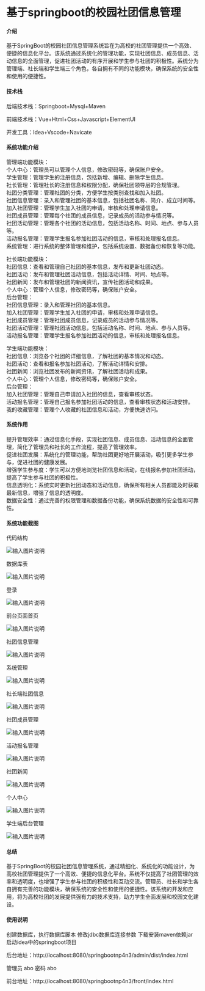 # 基于springboot的校园社团信息管理

#### 介绍

基于SpringBoot的校园社团信息管理系统旨在为高校的社团管理提供一个高效、便捷的信息化平台。该系统通过系统化的管理功能，实现社团信息、成员信息、活动信息的全面管理，促进社团活动的有序开展和学生参与社团的积极性。系统分为管理端、社长端和学生端三个角色，各自拥有不同的功能模块，确保系统的安全性和使用的便捷性。

#### 技术栈

后端技术栈：Springboot+Mysql+Maven

前端技术栈：Vue+Html+Css+Javascript+ElementUI

开发工具：Idea+Vscode+Navicate

#### 系统功能介绍

管理端功能模块：  
个人中心：管理员可以管理个人信息，修改密码等，确保账户安全。  
学生管理：管理学生的注册信息，包括新增、编辑、删除学生信息。  
社长管理：管理社长的注册信息和权限分配，确保社团领导层的合规管理。  
社团分类管理：管理社团的分类，方便学生按类别查找和加入社团。  
社团信息管理：录入和管理社团的基本信息，包括社团名称、简介、成立时间等。  
加入社团管理：管理学生加入社团的申请，审核和处理申请信息。  
社团成员管理：管理每个社团的成员信息，记录成员的活动参与情况等。  
社团活动管理：管理各个社团的活动信息，包括活动名称、时间、地点、参与人员等。  
活动报名管理：管理学生报名参加社团活动的信息，审核和处理报名信息。  
系统管理：进行系统的整体管理和维护，包括系统设置、数据备份和恢复等功能。  

社长端功能模块：  
社团信息：查看和管理自己社团的基本信息，发布和更新社团动态。  
社团活动：发布和管理社团活动信息，包括活动详情、时间、地点等。  
社团新闻：发布和管理社团的新闻资讯，宣传社团活动和成果。  
个人中心：管理个人信息，修改密码等，确保账户安全。  
后台管理：  
社团信息管理：录入和管理社团的基本信息。  
加入社团管理：管理学生加入社团的申请，审核和处理申请信息。  
社团成员管理：管理社团成员信息，记录成员的活动参与情况等。  
社团活动管理：管理社团活动信息，包括活动名称、时间、地点、参与人员等。  
活动报名管理：管理学生报名参加社团活动的信息，审核和处理报名信息。  

学生端功能模块：  
社团信息：浏览各个社团的详细信息，了解社团的基本情况和动态。  
社团活动：查看和报名参加社团活动，了解活动详情和安排。  
社团新闻：浏览社团发布的新闻资讯，了解社团活动和成果。  
个人中心：管理个人信息，修改密码等，确保账户安全。  
后台管理：  
加入社团管理：管理自己申请加入社团的信息，查看审核状态。  
活动报名管理：管理自己报名参加社团活动的信息，查看审核状态和活动安排。  
我的收藏管理：管理个人收藏的社团信息和活动，方便快速访问。  

#### 系统作用

提升管理效率：通过信息化手段，实现社团信息、成员信息、活动信息的全面管理，简化了管理员和社长的工作流程，提高了管理效率。  
促进社团发展：系统化的管理功能，帮助社团更好地开展活动，吸引更多学生参与，促进社团的健康发展。  
增强学生参与度：学生可以方便地浏览社团信息和活动，在线报名参加社团活动，提高了学生参与社团的积极性。  
信息透明化：系统实时更新社团动态和活动信息，确保所有相关人员都能及时获取最新信息，增强了信息的透明度。  
数据安全性：通过完善的权限管理和数据备份功能，确保系统数据的安全性和可靠性。  

#### 系统功能截图

代码结构

![输入图片说明](images/8ef54c72f0e5be6518b6fcbbcc26e14.png)

数据库表

![输入图片说明](images/16c33e4dd6c0c8dc1e5d416ab9765ec.png)

登录

![输入图片说明](images/a39b57eab8193606620cc4c2145395f.png)

前台页面首页

![输入图片说明](images/99dc9af136d7c3fc6cfa7071ea0ba6a.png)

社团信息管理

![输入图片说明](images/a7fe6be69c602e4c0686ad9ec92761a.png)

系统管理

![输入图片说明](images/bd1ad0d01eddf0b6108705a9302df27.png)

社长端社团信息

![输入图片说明](images/f666119f55d5ab558c421518f6fdb8e.png)

社团成员管理

![输入图片说明](images/b4126ea24ba3389a3f0fbc79f5ce1f1.png)

活动报名管理

![输入图片说明](images/f1b4f6c4a10ba7fdee709cf58ed524c.png)

社团新闻

![输入图片说明](images/8c6e11968e708d53c7f6dbd71044e64.png)

个人中心

![输入图片说明](images/465827712f9a7ab759e3985f85a9aa9.png)

学生端后台管理

![输入图片说明](images/022f5fa06bc3dd52138d2675114ff17.png)

#### 总结

基于SpringBoot的校园社团信息管理系统，通过精细化、系统化的功能设计，为高校社团管理提供了一个高效、便捷的信息化平台。系统不仅提高了社团管理的效率和透明度，也增强了学生参与社团的积极性和互动交流。管理员、社长和学生各自拥有完善的功能模块，确保系统的安全性和使用的便捷性。该系统的开发和应用，将为高校社团的发展提供强有力的技术支持，助力学生全面发展和校园文化建设。

#### 使用说明

创建数据库，执行数据库脚本 修改jdbc数据库连接参数 下载安装maven依赖jar 启动idea中的springboot项目

后台地址：http://localhost:8080/springbootnp4n3/admin/dist/index.html

管理员  abo 密码 abo

前台地址：http://localhost:8080/springbootnp4n3/front/index.html
